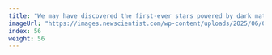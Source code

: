 ```yaml
---
title: "We may have discovered the first-ever stars powered by dark matter"
imageUrl: "https://images.newscientist.com/wp-content/uploads/2025/06/06101130/SEI_254497072.jpg?width=788"
index: 56
weight: 56
---
```


